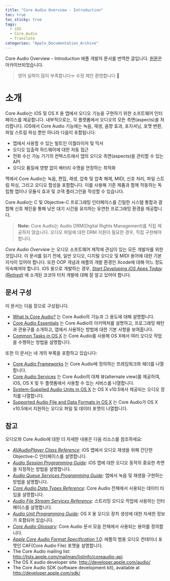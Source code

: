 ```yaml
---
title: "Core Audio Overview - Introduction"
toc: true
toc_sticky: true
tags:
  - iOS
  - Core_Audio
  - Translate
categories: "Apple_Documentation_Archive"
---
```


Core Audio Overview - Introduction 애플 개발자 문서를 번역한 글입니다. [원문](https://developer.apple.com/library/archive/documentation/MusicAudio/Conceptual/CoreAudioOverview/Introduction/Introduction.html#//apple_ref/doc/uid/TP40003577-CH1-SW1)은 아카이브되었습니다.

> 영어 실력이 많이 부족합니다ㅠ 수정 제안 환영합니다 :raised_hands:

# 소개

Core Audio는 iOS 및 OS X 용 앱에서 오디오 기능을 구현하기 위한 소프트웨어 인터페이스를 제공합니다. 내부적으로는, 각 플랫폼에서 오디오의 모든 측면(aspects)을 처리합니다. iOS에서 Core Audio 기능에는 녹음, 재생, 음향 효과, 포지셔닝, 포맷 변환, 파일 스트림 파싱 뿐만 아니라 다음이 포함됩니다:

- 앱에서 사용할 수 있는 빌트인 이퀄라이저 및 믹서
- 오디오 입출력 하드웨어에 대한 자동 접근
- 전화 수신 가능 기기의 컨텍스트에서 앱의 오디오 측면(aspects)을 관리할 수 있는 API
- 오디오 품질에 영향 없이 배터리 수명을 연장하는 최적화

맥에서 Core Audio는 녹음, 편집, 재생, 압축 및 압축 해제, MIDI, 신호 처리, 파일 스트림 파싱, 그리고 오디오 합성을 포함합니다. 이를 사용해 기존 제품과 함께 작동하는 독립형 앱이나 모듈식 효과 및 코덱 플러그인을 작성할 수 있습니다.

Core Audio는 C 및 Objective-C 프로그래밍 인터페이스를 긴밀한 시스템 통합과 결합해 신호 체인을 통해 낮은 대기 시간을 유지하는 유연한 프로그래밍 환경을 제공합니다. 

> **Note:** Core Audio는 Audio DRM(Digital Rights Management)를 직접 제공하지 않습니다. 오디오 파일에 대한 DRM 지원이 필요한 경우, 직접 구현해야 합니다.

*Core Audio Overview* 는 오디오 소프트웨어 제작에 관심이 있는 모든 개발자를 위한 것입니다. 이 문서를 읽기 전에, 일반 오디오, 디지털 오디오 및 MIDI 용어에 대한 기본 지식이 있어야 합니다. 또한 OOP 개념과 애플의 개발 환경인 Xcode에 대해 어느 정도 익숙해져야 합니다. iOS 용으로 개발하는 경우, *[Start Developing iOS Apps Today (Retired)](https://developer.apple.com/library/archive/referencelibrary/GettingStarted/RoadMapiOS-Legacy/index.html#//apple_ref/doc/uid/TP40011343)* 에 소개된 코코아 터치 개발에 대해 잘 알고 있어야 합니다.

## 문서 구성

이 문서는 다음 장으로 구성됩니다.

- [What Is Core Audio?](https://developer.apple.com/library/archive/documentation/MusicAudio/Conceptual/CoreAudioOverview/WhatisCoreAudio/WhatisCoreAudio.html#//apple_ref/doc/uid/TP40003577-CH3-SW1) 는 Core Audio의 기능과 그 용도에 대해 설명합니다.
- [Core Audio Essentials](https://developer.apple.com/library/archive/documentation/MusicAudio/Conceptual/CoreAudioOverview/CoreAudioEssentials/CoreAudioEssentials.html#//apple_ref/doc/uid/TP40003577-CH10-SW1) 는 Core Audio의 아키텍처를 설명하고, 프로그래밍 패턴과 관용구를 소개하고, 앱에서 사용하는 방법에 대한 기본 사항을 보여줍니다.
- [Common Tasks in OS X](https://developer.apple.com/library/archive/documentation/MusicAudio/Conceptual/CoreAudioOverview/ARoadmaptoCommonTasks/ARoadmaptoCommonTasks.html#//apple_ref/doc/uid/TP40003577-CH6-SW1) 는 Core Audio를 사용해 OS X에서 여러 오디오 작업을 수행하는 방법을 설명합니다.

또한 이 문서는 네 개의 부록을 포함하고 있습니다:

- [Core Audio Frameworks](https://developer.apple.com/library/archive/documentation/MusicAudio/Conceptual/CoreAudioOverview/CoreAudioFrameworks/CoreAudioFrameworks.html#//apple_ref/doc/uid/TP40003577-CH9-SW1) 는 Core Audio에 정의하는 프레임워크와 헤더를 나열합니다.
- [Core Audio Services](https://developer.apple.com/library/archive/documentation/MusicAudio/Conceptual/CoreAudioOverview/WhatsinCoreAudio/WhatsinCoreAudio.html#//apple_ref/doc/uid/TP40003577-CH4-SW4) 는 Core Audio의 대체 뷰(alternate view)를 제공하여, iOS, OS X 및 두 플랫폼에서 사용할 수 있는 서비스를 나열합니다.
- [System-Supplied Audio Units in OS X](https://developer.apple.com/library/archive/documentation/MusicAudio/Conceptual/CoreAudioOverview/SystemAudioUnits/SystemAudioUnits.html#//apple_ref/doc/uid/TP40003577-CH8-SW2) 는 OS X v10.5에서 제공되는 오디오 장치를 나열합니다.
- [Supported Audio File and Data Formats in OS X](https://developer.apple.com/library/archive/documentation/MusicAudio/Conceptual/CoreAudioOverview/SupportedAudioFormatsMacOSX/SupportedAudioFormatsMacOSX.html#//apple_ref/doc/uid/TP40003577-CH7-SW1) 는 Core Audio가 OS X v10.5에서 지원하는 오디오 파일 및 데이터 포맷이 나열합니다.

## 참고

오디오와 Core Audio에 대한 더 자세한 내용은 다음 리소스를 참조하세요:

- *[AVAudioPlayer Class Reference](https://developer.apple.com/documentation/avfoundation/avaudioplayer)*: iOS 앱에서 오디오 재생을 위해 간단한 Objective-C 인터페이스를 설명합니다.
- *[Audio Session Programming Guide](https://developer.apple.com/library/archive/documentation/Audio/Conceptual/AudioSessionProgrammingGuide/Introduction/Introduction.html#//apple_ref/doc/uid/TP40007875)*: iOS 앱에 대한 오디오 동작의 중요한 측면을 지정하는 방법을 설명합니다. 
- *[Audio Queue Services Programming Guide](https://developer.apple.com/library/archive/documentation/MusicAudio/Conceptual/AudioQueueProgrammingGuide/Introduction/Introduction.html#//apple_ref/doc/uid/TP40005343)*: 앱에서 녹음 및 재생을 구현하는 방법을 설명합니다.
- *[Core Audio Data Types Reference](https://developer.apple.com/documentation/coreaudio/core_audio_data_types)*: Core Audio 전체에서 사용되는 데이터 타입을 설명합니다.
- *[Audio File Stream Services Reference](https://developer.apple.com/documentation/audiotoolbox/audio_file_stream_services)*: 스트리밍 오디오 작업에 사용하는 인터페이스를 설명합니다.
- *[Audio Unit Programming Guide](https://developer.apple.com/library/archive/documentation/MusicAudio/Conceptual/AudioUnitProgrammingGuide/Introduction/Introduction.html#//apple_ref/doc/uid/TP40003278)*: OS X 용 오디오 장치 생성에 대한 자세한 정보가 포함되어 있습니다.
- *[Core Audio Glossary](https://developer.apple.com/library/archive/documentation/MusicAudio/Reference/CoreAudioGlossary/Introduction/Introduction.html#//apple_ref/doc/uid/TP40004453)*: Core Audio 문서 모음 전체에서 사용되는 용어를 정의합니다.
- *[Apple Core Audio Format Specification 1.0](https://developer.apple.com/library/archive/documentation/MusicAudio/Reference/CAFSpec/CAF_intro/CAF_intro.html#//apple_ref/doc/uid/TP40001862)*: 애플의 범용 오디오 컨테이너 포맷인 CAF(Core Audio File) 포맷을 설명합니다.
- The Core Audio mailing list: http://lists.apple.com/mailman/listinfo/coreaudio-api
- The OS X audio developer site: http://developer.apple.com/audio/
- The Core Audio SDK (software development kit), available at http://developer.apple.com/sdk/

